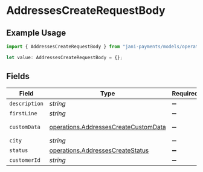 # AddressesCreateRequestBody

## Example Usage

```typescript
import { AddressesCreateRequestBody } from "jani-payments/models/operations";

let value: AddressesCreateRequestBody = {};
```

## Fields

| Field                                                                                        | Type                                                                                         | Required                                                                                     | Description                                                                                  |
| -------------------------------------------------------------------------------------------- | -------------------------------------------------------------------------------------------- | -------------------------------------------------------------------------------------------- | -------------------------------------------------------------------------------------------- |
| `description`                                                                                | *string*                                                                                     | :heavy_minus_sign:                                                                           | N/A                                                                                          |
| `firstLine`                                                                                  | *string*                                                                                     | :heavy_minus_sign:                                                                           | N/A                                                                                          |
| `customData`                                                                                 | [operations.AddressesCreateCustomData](../../models/operations/addressescreatecustomdata.md) | :heavy_minus_sign:                                                                           | Any valid JSON value                                                                         |
| `city`                                                                                       | *string*                                                                                     | :heavy_minus_sign:                                                                           | N/A                                                                                          |
| `status`                                                                                     | [operations.AddressesCreateStatus](../../models/operations/addressescreatestatus.md)         | :heavy_minus_sign:                                                                           | N/A                                                                                          |
| `customerId`                                                                                 | *string*                                                                                     | :heavy_minus_sign:                                                                           | N/A                                                                                          |